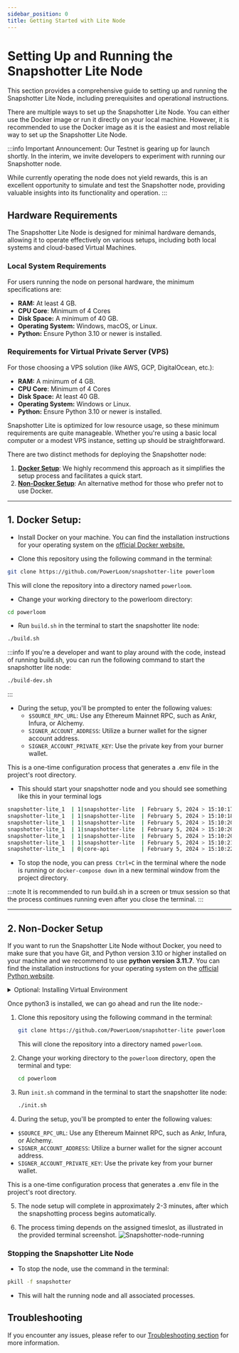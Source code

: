 ```yaml
---
sidebar_position: 0
title: Getting Started with Lite Node
---
```

# Setting Up and Running the Snapshotter Lite Node

This section provides a comprehensive guide to setting up and running the Snapshotter Lite Node, including prerequisites and operational instructions.

There are multiple ways to set up the Snapshotter Lite Node. You can either use the Docker image or run it directly on your local machine. However, it is recommended to use the Docker image as it is the easiest and most reliable way to set up the Snapshotter Lite Node.

:::info
Important Announcement: Our Testnet is gearing up for launch shortly. In the interim, we invite developers to experiment with running our Snapshotter node.

While currently operating the node does not yield rewards, this is an excellent opportunity to simulate and test the Snapshotter node, providing valuable insights into its functionality and operation.
:::

## Hardware Requirements

The Snapshotter Lite Node is designed for minimal hardware demands, allowing it to operate effectively on various setups, including both local systems and cloud-based Virtual Machines.

### Local System Requirements

For users running the node on personal hardware, the minimum specifications are:

- **RAM:** At least 4 GB.
- **CPU Core**:  Minimum of 4 Cores
- **Disk Space:** A minimum of 40 GB.
- **Operating System:** Windows, macOS, or Linux.
- **Python:** Ensure Python 3.10 or newer is installed.

### Requirements for Virtual Private Server (VPS)

For those choosing a VPS solution (like AWS, GCP, DigitalOcean, etc.):

- **RAM:** A minimum of 4 GB.
- **CPU Core**:  Minimum of 4 Cores
- **Disk Space:** At least 40 GB.
- **Operating System:** Windows or Linux.
- **Python:** Ensure Python 3.10 or newer is installed.

Snapshotter Lite is optimized for low resource usage, so these minimum requirements are quite manageable. Whether you're using a basic local computer or a modest VPS instance, setting up should be straightforward.

There are two distinct methods for deploying the Snapshotter node:

1. [**Docker Setup**](#1-docker-setup): We highly recommend this approach as it simplifies the setup process and facilitates a quick start.
2. [**Non-Docker Setup**](#2-non-docker-setup): An alternative method for those who prefer not to use Docker.

---

## 1. Docker Setup:

- Install Docker on your machine. You can find the installation instructions for your operating system on the [official Docker website.](https://docs.docker.com/get-docker/)

- Clone this repository using the following command in the terminal:

```bash 
git clone https://github.com/PowerLoom/snapshotter-lite powerloom
```

This will clone the repository into a directory named `powerloom`.

- Change your working directory to the powerloom directory:

```bash
cd powerloom
```

- Run `build.sh` in the terminal to start the snapshotter lite node:

```bash
./build.sh
```

:::info
If you're a developer and want to play around with the code, instead of running build.sh, you can run the following command to start the snapshotter lite node:

```bash
./build-dev.sh
```
:::

- During the setup, you'll be prompted to enter the following values:
  - `$SOURCE_RPC_URL`: Use any Ethereum Mainnet RPC, such as Ankr, Infura, or Alchemy.
  - `SIGNER_ACCOUNT_ADDRESS`: Utilize a burner wallet for the signer account address.
  - `SIGNER_ACCOUNT_PRIVATE_KEY`: Use the private key from your burner wallet.

This is a one-time configuration process that generates a .env file in the project's root directory.

- This should start your snapshotter node and you should see something like this in your terminal logs

```bash
snapshotter-lite_1  | 1|snapshotter-lite  | February 5, 2024 > 15:10:17 | INFO | Current block: 2208370| {'module': 'EventDetector'}
snapshotter-lite_1  | 1|snapshotter-lite  | February 5, 2024 > 15:10:18 | DEBUG | Set source chain block time to 12.0| {'module': 'ProcessDistributor'}
snapshotter-lite_1  | 1|snapshotter-lite  | February 5, 2024 > 15:10:20 | INFO | Snapshotter enabled: True| {'module': 'ProcessDistributor'}
snapshotter-lite_1  | 1|snapshotter-lite  | February 5, 2024 > 15:10:20 | INFO | Snapshotter slot is set to 1| {'module': 'ProcessDistributor'}
snapshotter-lite_1  | 1|snapshotter-lite  | February 5, 2024 > 15:10:20 | INFO | Snapshotter enabled: True| {'module': 'ProcessDistributor'}
snapshotter-lite_1  | 1|snapshotter-lite  | February 5, 2024 > 15:10:21 | INFO | Snapshotter active: True| {'module': 'ProcessDistributor'}
snapshotter-lite_1  | 0|core-api          | February 5, 2024 > 15:10:22 | INFO | 127.0.0.1:59776 - "GET /health HTTP/1.1" 200 | {} 
```

- To stop the node, you can press` Ctrl+C` in the terminal where the node is running or `docker-compose down` in a new terminal window from the project directory.

:::note
It is recommended to run build.sh in a screen or tmux session so that the process continues running even after you close the terminal.
:::

---
## 2. Non-Docker Setup


If you want to run the Snapshotter Lite Node without Docker, you need to make sure that you have Git, and Python version 3.10 or higher installed on your machine and we recommend to use **python version 3.11.7**. You can find the installation instructions for your operating system on the [official Python website](https://www.python.org/downloads/).


<details><summary> Optional: Installing Virtual Environment </summary>
For simplicity, we recommend using miniconda and setting up an environment with the needed python version as shown below
<p>

#### Install miniconda for your system:
   ```bash
   https://docs.conda.io/projects/miniconda/en/latest/
   ```
  
#### Verify the installation using the following command in your terminal
   ```bash
   conda --version
   ```

   Add miniconda to your path if the terminal does not identify conda as a valid command:
   ```bash
   export PATH="/Users/yourusername/miniconda3/bin:$PATH"
   ```

   Replace yourusername with your actual username

##### Create and activate a python environment:
   ```bash
   conda create -n myenv python=3.11
   conda activate myenv
   ```
</p>
</details>

Once python3 is installed, we can go ahead and run the lite node:-

1. Clone this repository using the following command in the terminal:
   ```bash
   git clone https://github.com/PowerLoom/snapshotter-lite powerloom
   ```
    This will clone the repository into a directory named `powerloom`.
  
2. Change your working directory to the `powerloom` directory, open the terminal and type:

   ```bash
   cd powerloom
   ```

3. Run `init.sh` command in the terminal to start the snapshotter lite node:
   ```bash
   ./init.sh
   ```

4. During the setup, you'll be prompted to enter the following values:
  - `$SOURCE_RPC_URL`: Use any Ethereum Mainnet RPC, such as Ankr, Infura, or Alchemy.
  - `SIGNER_ACCOUNT_ADDRESS`: Utilize a burner wallet for the signer account address.
  - `SIGNER_ACCOUNT_PRIVATE_KEY`: Use the private key from your burner wallet.

This is a one-time configuration process that generates a .env file in the project's root directory.

5. The node setup will complete in approximately 2-3 minutes, after which the snapshotting process begins automatically.

6. The process timing depends on the assigned timeslot, as illustrated in the provided terminal screenshot.
  ![Snapshotter-node-running](/images/snapshotter-node-running-terminal.png)

### Stopping the Snapshotter Lite Node

  - To stop the node, use the command in the terminal:
  ```bash
  pkill -f snapshotter
  ```
  - This will halt the running node and all associated processes. 

## Troubleshooting

If you encounter any issues, please refer to our [Troubleshooting section](./Troubleshooting.md) for more information. 